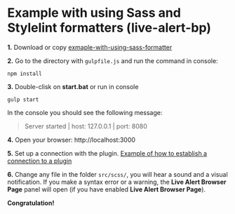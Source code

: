 # Example with using Sass and Stylelint formatters (live-alert-bp)

**1.** Download or copy [exmaple-with-using-sass-formatter](https://github.com/Yuriy-Svetlov/live-alert-bp/tree/master/documentation/examples/gulp/sass-and-stylelint-formatters)

**2.** Go to the directory with `gulpfile.js` and run the command in console: 

```shell
npm install
```

**3.** Double-clisk on **start.bat** or run in console 

```shell
gulp start
```
In the console you should see the following message:

> Server started | host: 127.0.0.1 | port: 8080

**4.** 
Open your browser: http://localhost:3000

**5.** Set up a connection with the plugin. [Example of how to establish a connection to a plugin](https://github.com/Yuriy-Svetlov/live-alert-bp/tree/master/documentation/examples/%D1%81onnect_to_server)

**6.** Change any file in the folder `src/scss/`, you will hear a sound and a visual notification. If you make a syntax error or a warning, the **Live Alert Browser Page** panel will open (if you have enabled **Live Alert Browser Page**).

**Congratulation!**




